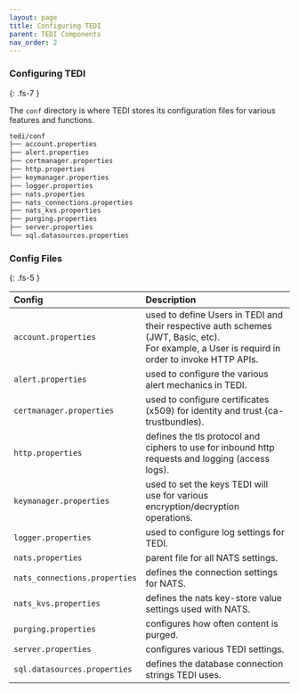 ```yaml
---
layout: page
title: Configuring TEDI
parent: TEDI Components
nav_order: 2
---
```


### Configuring TEDI
{: .fs-7 }

The `conf` directory is where TEDI stores its configuration files for various features and functions.

```sh
tedi/conf
├── account.properties
├── alert.properties
├── certmanager.properties
├── http.properties
├── keymanager.properties
├── logger.properties
├── nats.properties
├── nats_connections.properties
├── nats_kvs.properties
├── purging.properties
├── server.properties
└── sql.datasources.properties
```


### **Config Files**
{: .fs-5 }

| **Config**                        | **Description**               |
|:------------------------------|:--------------------------|
| `account.properties`          | used to define Users in TEDI and their respective auth schemes (JWT, Basic, etc). <br>For example, a User is requird in order to invoke HTTP  APIs.    |
| `alert.properties`            | used to configure the various alert mechanics in TEDI.|
| `certmanager.properties`      | used to configure certificates (x509) for identity and trust (ca-trustbundles). |
| `http.properties`             | defines the tls protocol and ciphers to use for inbound http requests and logging (access logs).  |
| `keymanager.properties`       | used to set the keys TEDI will use for various encryption/decryption operations. |
| `logger.properties`           | used to configure log settings for TEDI.  |
| `nats.properties`             | parent file for all NATS settings.  |
| `nats_connections.properties` | defines the connection settings for NATS. |
| `nats_kvs.properties`         | defines the nats key-store value settings used with NATS.  |
| `purging.properties`          | configures how often content is purged.  |
| `server.properties`           | configures various TEDI settings.  |
| `sql.datasources.properties`  | defines the database connection strings TEDI uses.  |